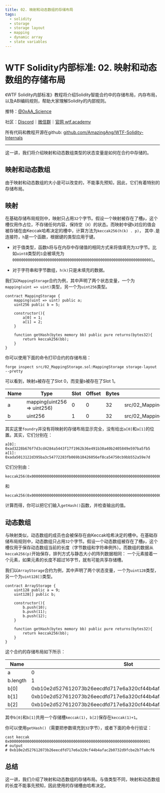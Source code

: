 ```yaml
---
title: 02. 映射和动态数组的存储布局
tags:
  - solidity
  - storage
  - storage layout
  - mapping
  - dynamic array
  - state variables
---
```


# WTF Solidity内部标准: 02. 映射和动态数组的存储布局

《WTF Solidity内部标准》教程将介绍Solidity智能合约中的存储布局，内存布局，以及ABI编码规则，帮助大家理解Solidity的内部规则。

推特：[@0xAA_Science](https://twitter.com/0xAA_Science)

社区：[Discord](https://discord.gg/5akcruXrsk)｜[微信群](https://docs.google.com/forms/d/e/1FAIpQLSe4KGT8Sh6sJ7hedQRuIYirOoZK_85miz3dw7vA1-YjodgJ-A/viewform?usp=sf_link)｜[官网 wtf.academy](https://wtf.academy)

所有代码和教程开源在github: [github.com/AmazingAng/WTF-Solidity-Internals](https://github.com/AmazingAng/WTF-Solidity-Internals)

-----

这一讲，我们将介绍映射和动态数组类型的状态变量是如何在合约中存储的。

## 映射和动态数组

由于映射和动态数组的大小是可以改变的，不能事先预知，因此，它们有着特别的存储布局。

## 映射

在基础存储布局规则中，映射只占用`32`个字节。假设一个映射被存在了槽`p`，这个槽仅用作占位，不存储任何内容，保持空（`0`）的状态。而映射中键`k`对应的值会被存储在由Keccak哈希决定的槽中，计算方法为`keccak256(h(k) . p)`， 其中`.`是连接符，`h`是一个函数，根据键的类型应用于键。

- 对于值类型，函数`h`将与在内存中存储值的相同方式来将值填充为`32`字节。比如`uint8`类型的`1`会被填充为`0000000000000000000000000000000000000000000000000000000000000001`。

- 对于字符串和字节数组，`h(k)`只是未填充的数据。

我们以`MappingStorage`合约为例，其中声明了两个状态变量，一个为`mapping(uint => uint)`类型，另一个为`uint256`类型。

```solidity
contract MappingStorage {
    mapping(uint => uint) public a;
    uint256 public b = 5;

    constructor(){
        a[0] = 1;
        a[1] = 2;
    }

    function getHash(bytes memory bb) public pure returns(bytes32){
        return keccak256(bb);
    }
}
```

你可以使用下面的命令打印合约的存储布局：

```shell
forge inspect src/02_MappingStorage.sol:MappingStorage storage-layout --pretty
```

可以看到，映射`a`被存在了Slot 0，而变量`b`被存在了Slot 1。

| Name | Type                        | Slot | Offset | Bytes | Contract                                 |
|------|-----------------------------|------|--------|-------|------------------------------------------|
| a    | mapping(uint256 => uint256) | 0    | 0      | 32    | src/02_MappingStorage.sol:MappingStorage |
| b    | uint256                     | 1    | 0      | 32    | src/02_MappingStorage.sol:MappingStorage |

其实这里`foundry`并没有将映射的存储布局显示完全，没有给出`a[0]`和`a[1]`的位置。其实，它们分别在：

```
a[0]: 0xad3228b676f7d3cd4284a5443f17f1962b36e491b30a40b2405849e597ba5fb5
a[1]: 0xada5013122d395ba3c54772283fb069b10426056ef8ca54750cb9bb552a59e7d
```

它们分别由：

```
keccak256(0x00000000000000000000000000000000000000000000000000000000000000000000000000000000000000000000000000000000000000000000000000000000)
```

和

```
keccak256(0x00000000000000000000000000000000000000000000000000000000000000010000000000000000000000000000000000000000000000000000000000000000)
```

计算而得，你可以把它们输入`getHash()`函数，并检查输出的值。

## 动态数组

与映射类似，动态数组的成员也会被保存在由Keccak哈希决定的槽中。在基础存储布局规则中，动态数组只占用`32`个字节。假设一个动态数组被存在了槽`p`，这个槽仅用于保存动态数组当前的长度（字节数组和字符串例外）。而数组的数据从`keccak256(p)`开始保存，排列方式与静态大小的阵列数据相同： 一个元素接着一个元素，如果元素的长度不超过16字节，就有可能共享存储槽。

我们以`ArrayStorage`合约为例，其中声明了两个状态变量，一个为`uint128`类型，另一个为`uint128[]`类型。

```solidity
contract ArrayStorage {
    uint128 public a = 9;
    uint128[] public b;

    constructor(){
        b.push(10);
        b.push(11);
        b.push(12);
    }
    
    function getHash(bytes memory bb) public pure returns(bytes32){
        return keccak256(bb);
    }
}
```

这个合约的存储布局如下所示：

| Name | Slot |
|------|-----------------------------|
| a    | 0 |
| b.length    | 1 |
| b[0] | 0xb10e2d527612073b26eecdfd717e6a320cf44b4afac2b0732d9fcbe2b7fa0cf6 |
| b[1] | 0xb10e2d527612073b26eecdfd717e6a320cf44b4afac2b0732d9fcbe2b7fa0cf6 |
| b[2] | 0xb10e2d527612073b26eecdfd717e6a320cf44b4afac2b0732d9fcbe2b7fa0cf7 |

其中`b[0]`和`b[1]`共用一个存储槽`keccak(1)`，`b[2]`保存在`keccak(1)+1`。

你可以使用`getHash()`（需要把参数填充到`32`字节），或者下面的命令行验证：

```shell
cast keccak 0x0000000000000000000000000000000000000000000000000000000000000001
# output
# 0xb10e2d527612073b26eecdfd717e6a320cf44b4afac2b0732d9fcbe2b7fa0cf6
```

## 总结

这一讲，我们介绍了映射和动态数组的存储布局。与值类型不同，映射和动态数组的长度不能事先预知，因此使用的存储槽由哈希决定。
